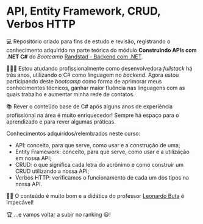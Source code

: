# API, Entity Framework, CRUD, Verbos HTTP

💻 Repositório criado para fins de estudo e revisão, registrando o conhecimento adquirido na parte teórica do módulo **Construindo APIs com .NET C#** do *Bootcamp* [Randstad - Backend com .NET](https://web.dio.me/track/coding-future-back-end-dot-net).

👩🏻‍💻 Estou atudando profissionalmente como desenvolvedora *fullstack* há três anos, utilizando o C# como linguagem no *backend*. Agora estou participando deste *bootcamp* como forma de aprimorar meus conhecimentos técnicos, ganhar maior fluência nas linguagens com as quais trabalho e aumentar minha rede de contatos.

📚 Rever o conteúdo base de C# após alguns anos de experiência profissional na área é muito enriquecedor! Sempre há espaço para o aprendizado e para rever algumas práticas.

Conhecimentos adquiridos/relembrados neste curso:
- API: conceito, para que serve, como usar e a construção de uma;
- Entity Framework: conceito, para que serve, como usar e a utilização em nossa API;
- CRUD: o que significa cada letra do acrônimo e como construir um CRUD utilizando a nossa API;
- Verbos HTTP: verificamos o funcionamento de cada um dos tipos na nossa API.

👍🏻 O conteúdo é muito bom e a didática do professor [Leonardo Buta](https://www.linkedin.com/in/leonardo-buta/) é impecável!

🏆 ...e vamos voltar a subir no ranking 😃! 
